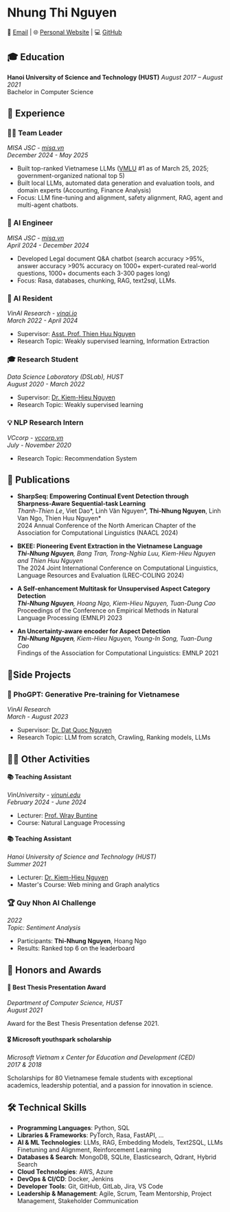 # Nhung Thi Nguyen

📧 [Email](mailto:nguyennhung0799@gmail.com,nhung.thinguyen@monash.edu) | 🌐 [Personal Website](https://nhungnt7.github.io/) | 💻 [GitHub](https://github.com/nhungnt7)

## 🎓 Education

**Hanoi University of Science and Technology (HUST)**
*August 2017 – August 2021*  
Bachelor in Computer Science  

## 💼 Experience

### 👨‍💼 Team Leader
*MISA JSC - [misa.vn](https://amis.misa.vn/)*  
*December 2024 - May 2025*  

- Built top-ranked Vietnamese LLMs ([VMLU](https://vmlu.ai/leaderboard) #1 as of March 25, 2025; government-organized national top 5)
- Built local LLMs, automated data generation and evaluation tools, and domain experts (Accounting, Finance Analysis)
- Focus:  LLM fine-tuning and alignment, safety alignment, RAG, agent and multi-agent chatbots.

### 🧠 AI Engineer
*MISA JSC - [misa.vn](https://amis.misa.vn/)*  
*April 2024 - December 2024*  

- Developed Legal document Q&A chatbot (search accuracy >95%, answer accuracy >90% accuracy on 1000+ expert-curated real-world questions, 1000+ documents each 3-300 pages long)
- Focus: Rasa, databases, chunking, RAG, text2sql, LLMs.

### 🔬 AI Resident
*VinAI Research - [vinai.io](https://www.vinai.io/)*  
*March 2022 - April 2024*

- Supervisor: [Asst. Prof. Thien Huu Nguyen](https://ix.cs.uoregon.edu/~thien/)
- Research Topic: Weakly supervised learning, Information Extraction

### 🎓 Research Student
*Data Science Laboratory (DSLab), HUST*  
*August 2020 - March 2022*  

- Supervisor: [Dr. Kiem-Hieu Nguyen](https://soict.hust.edu.vn/ts-nguyen-kiem-hieu.html)
- Research Topic: Weakly supervised learning

### 💡 NLP Research Intern
*VCcorp - [vccorp.vn](https://vccorp.vn/)*  
*July - November 2020*  

- Research Topic: Recommendation System

## 📝 Publications

- **SharpSeq: Empowering Continual Event Detection through Sharpness-Aware Sequential-task Learning**  
  *Thanh-Thien Le*, Viet Dao*, Linh Văn Nguyen*, **Thi-Nhung Nguyen**, Linh Van Ngo, Thien Huu Nguyen*  
  2024 Annual Conference of the North American Chapter of the Association for Computational Linguistics (NAACL 2024)

- **BKEE: Pioneering Event Extraction in the Vietnamese Language**  
  ***Thi-Nhung Nguyen**, Bang Tran, Trong-Nghia Luu, Kiem-Hieu Nguyen and Thien Huu Nguyen*  
  The 2024 Joint International Conference on Computational Linguistics, Language Resources and Evaluation (LREC-COLING 2024)

- **A Self-enhancement Multitask for Unsupervised Aspect Category Detection**  
  ***Thi-Nhung Nguyen**, Hoang Ngo, Kiem-Hieu Nguyen, Tuan-Dung Cao*  
  Proceedings of the Conference on Empirical Methods in Natural Language Processing (EMNLP) 2023

- **An Uncertainty-aware encoder for Aspect Detection**  
  ***Thi-Nhung Nguyen**, Kiem-Hieu Nguyen, Young-In Song, Tuan-Dung Cao*  
  Findings of the Association for Computational Linguistics: EMNLP 2021

<!-- ## Preprints

- **Unboxing Implicit Knowledge from LLMs: Constructing Knowledge Graphs for Opinion Summarization** (2024)  
  ***Thi-Nhung Nguyen***, Hoang Ngo*, Kiem-Hieu Nguyen, Thien Huu Nguyen, Dat Quoc Nguyen* -->

## 🚀Side Projects

### 🤖 PhoGPT: Generative Pre-training for Vietnamese
*VinAI Research*  
*March - August 2023*  

- Supervisor: [Dr. Dat Quoc Nguyen](https://datquocnguyen.github.io/)
- Research Topic: LLM from scratch, Crawling, Ranking models, LLMs

## 👨‍🏫 Other Activities

#### 📚 Teaching Assistant
*VinUniversity - [vinuni.edu](https://vinuni.edu.vn/)*  
*February 2024 - June 2024*  

- Lecturer: [Prof. Wray Buntine](https://vinuni.edu.vn/people/wray-buntine-phd/)
- Course: Natural Language Processing

#### 📚 Teaching Assistant
*Hanoi University of Science and Technology (HUST)*  
*Summer 2021*  

- Lecturer: [Dr. Kiem-Hieu Nguyen](https://users.soict.hust.edu.vn/hieunk/)
- Master's Course: Web mining and Graph analytics

### 🏆 Quy Nhon AI Challenge
*2022*  
*Topic: Sentiment Analysis*

- Participants: **Thi-Nhung Nguyen**, Hoang Ngo
- Results: Ranked top 6 on the leaderboard

## 🏅 Honors and Awards

#### 🌟 Best Thesis Presentation Award
*Department of Computer Science, HUST*  
*August 2021*

Award for the Best Thesis Presentation defense 2021.

#### 🎖️ Microsoft youthspark scholarship
*Microsoft Vietnam x Center for Education and Development (CED)*  
*2017 & 2018*

Scholarships for 80 Vietnamese female students with exceptional academics, leadership potential, and a passion for innovation in science.

## 🛠️ Technical Skills

- **Programming Languages**: Python, SQL
- **Libraries & Frameworks**: PyTorch, Rasa, FastAPI, ...
- **AI & ML Technologies**: LLMs, RAG, Embedding Models, Text2SQL, LLMs Finetuning and Alignment, Reinforcement Learning
- **Databases & Search**: MongoDB, SQLite, Elasticsearch, Qdrant, Hybrid Search
- **Cloud Technologies**: AWS, Azure
- **DevOps & CI/CD**: Docker, Jenkins
- **Developer Tools**: Git, GitHub, GitLab, Jira, VS Code
- **Leadership & Management**: Agile, Scrum, Team Mentorship, Project Management, Stakeholder Communication
